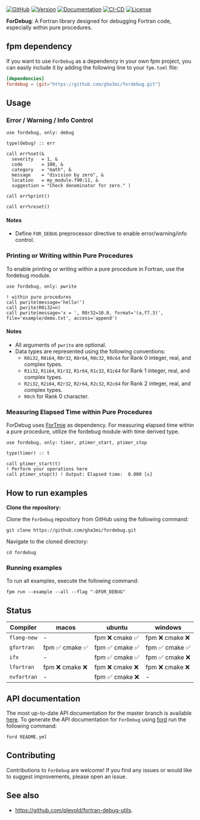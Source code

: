 [![GitHub](https://img.shields.io/badge/GitHub-ForDebug-blue.svg?style=social&logo=github)](https://github.com/gha3mi/fordebug)
[![Version](https://img.shields.io/github/release/gha3mi/fordebug.svg)](https://github.com/gha3mi/fordebug/releases/latest)
[![Documentation](https://img.shields.io/badge/ford-Documentation%20-blueviolet.svg)](https://gha3mi.github.io/fordebug/)
[![CI-CD](https://github.com/gha3mi/fordebug/actions/workflows/CI-CD.yml/badge.svg)](https://github.com/gha3mi/fordebug/actions/workflows/CI-CD.yml) 
[![License](https://img.shields.io/github/license/gha3mi/fordebug?color=green)](https://github.com/gha3mi/fordebug/blob/main/LICENSE)

**ForDebug**: A Fortran library designed for debugging Fortran code, especially within pure procedures.

## fpm dependency

If you want to use `ForDebug` as a dependency in your own fpm project,
you can easily include it by adding the following line to your `fpm.toml` file:

```toml
[dependencies]
fordebug = {git="https://github.com/gha3mi/fordebug.git"}
```

## Usage

### Error / Warning / Info Control

```Fortran
use fordebug, only: debug

type(debug) :: err

call err%set(&
  severity   = 1, &
  code       = 100, &
  category   = "math", &
  message    = "division by zero", &
  location   = my_module.f90:11, &
  suggestion = "Check denominator for zero." )

call err%print()

call err%reset()
```

#### Notes

- Define `FOR_DEBUG` preprocessor directive to enable error/warning/info control.

### Printing or Writing within Pure Procedures

To enable printing or writing within a pure procedure in Fortran, use the fordebug module.

```Fortran
use fordebug, only: pwrite

! within pure procedures
call pwrite(message='hello!')
call pwrite(R0i32=n)
call pwrite(message='x = ', R0r32=10.0, format='(a,f7.3)', file='example/demo.txt', access='append')
```

#### Notes

- All arguments of `pwrite` are optional.
- Data types are represented using the following conventions:
  - `R0i32`, `R0i64`, `R0r32`, `R0r64`, `R0c32`, `R0c64` for Rank 0 integer, real, and complex types.
  - `R1i32`, `R1i64`, `R1r32`, `R1r64`, `R1c32`, `R1c64` for Rank 1 integer, real, and complex types.
  - `R2i32`, `R2i64`, `R2r32`, `R2r64`, `R2c32`, `R2c64` for Rank 2 integer, real, and complex types.
  - `R0ch` for Rank 0 character.

### Measuring Elapsed Time within Pure Procedures

ForDebug uses [ForTmie](https://github.com/gha3mi/fortime) as dependency. For measuring elapsed time within a pure procedure, utilize the fordebug module with time derived type.

```Fortran
use fordebug, only: timer, ptimer_start, ptimer_stop

type(timer) :: t

call ptimer_start(t)
! Perform your operations here
call ptimer_stop(t) ! Output: Elapsed time:  0.000 [s]
```

## How to run examples

**Clone the repository:**

Clone the `ForDebug` repository from GitHub using the following command:

```shell
git clone https://github.com/gha3mi/fordebug.git
```

Navigate to the cloned directory:

```shell
cd fordebug
```

### Running examples

To run all examples, execute the following command:

```shell
fpm run --example --all --flag "-DFOR_DEBUG"
```

## Status

<!-- STATUS:setup-fortran-conda:START -->
| Compiler   | macos | ubuntu | windows |
|------------|----------------------|----------------------|----------------------|
| `flang-new` | - | fpm ❌  cmake ✅ | fpm ❌  cmake ❌ |
| `gfortran` | fpm ✅  cmake ✅ | fpm ✅  cmake ✅ | fpm ✅  cmake ✅ |
| `ifx` | - | fpm ✅  cmake ✅ | fpm ✅  cmake ❌ |
| `lfortran` | fpm ❌  cmake ❌ | fpm ❌  cmake ❌ | fpm ❌  cmake ❌ |
| `nvfortran` | - | fpm ✅  cmake ❌ | - |
<!-- STATUS:setup-fortran-conda:END -->

## API documentation

The most up-to-date API documentation for the master branch is available
[here](https://gha3mi.github.io/fordebug/).
To generate the API documentation for `ForDebug` using
[ford](https://github.com/Fortran-FOSS-Programmers/ford) run the following
command:

```shell
ford README.yml
```

## Contributing

Contributions to `ForDebug` are welcome!
If you find any issues or would like to suggest improvements, please open an issue.

## See also

- https://github.com/plevold/fortran-debug-utils.
